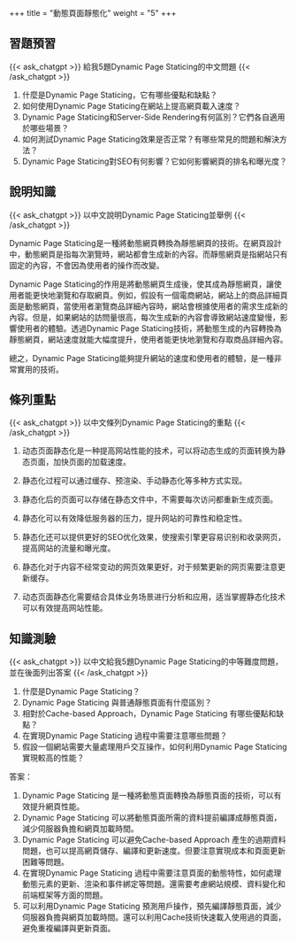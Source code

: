 +++
title = "動態頁面靜態化"
weight = "5"
+++
## 習題預習
{{< ask_chatgpt >}}
給我5題Dynamic Page Staticing的中文問題
{{< /ask_chatgpt >}}

1. 什麼是Dynamic Page Staticing，它有哪些優點和缺點？
2. 如何使用Dynamic Page Staticing在網站上提高網頁載入速度？
3. Dynamic Page Staticing和Server-Side Rendering有何區別？它們各自適用於哪些場景？
4. 如何測試Dynamic Page Staticing效果是否正常？有哪些常見的問題和解決方法？
5. Dynamic Page Staticing對SEO有何影響？它如何影響網頁的排名和曝光度？   

## 說明知識
{{< ask_chatgpt >}}
以中文說明Dynamic Page Staticing並舉例
{{< /ask_chatgpt >}}

Dynamic Page Staticing是一種將動態網頁轉換為靜態網頁的技術。在網頁設計中，動態網頁是指每次瀏覽時，網站都會生成新的內容。而靜態網頁是指網站只有固定的內容，不會因為使用者的操作而改變。

Dynamic Page Staticing的作用是將動態網頁生成後，使其成為靜態網頁，讓使用者能更快地瀏覽和存取網頁。例如，假設有一個電商網站，網站上的商品詳細頁面是動態網頁，當使用者瀏覽商品詳細內容時，網站會根據使用者的需求生成新的內容。但是，如果網站的訪問量很高，每次生成新的內容會導致網站速度變慢，影響使用者的體驗。透過Dynamic Page Staticing技術，將動態生成的內容轉換為靜態網頁，網站速度就能大幅度提升，使用者能更快地瀏覽和存取商品詳細內容。

總之，Dynamic Page Staticing能夠提升網站的速度和使用者的體驗，是一種非常實用的技術。   

## 條列重點
{{< ask_chatgpt >}}
以中文條列Dynamic Page Staticing的重點
{{< /ask_chatgpt >}}

1. 动态页面静态化是一种提高网站性能的技术，可以将动态生成的页面转换为静态页面，加快页面的加载速度。

2. 静态化过程可以通过缓存、预渲染、手动静态化等多种方式实现。

3. 静态化后的页面可以存储在静态文件中，不需要每次访问都重新生成页面。

4. 静态化可以有效降低服务器的压力，提升网站的可靠性和稳定性。

5. 静态化还可以提供更好的SEO优化效果，使搜索引擎更容易识别和收录网页，提高网站的流量和曝光度。

6. 静态化对于内容不经常变动的网页效果更好，对于频繁更新的网页需要注意更新缓存。

7. 动态页面静态化需要结合具体业务场景进行分析和应用，适当掌握静态化技术可以有效提高网站性能。   

## 知識測驗
{{< ask_chatgpt >}}
以中文給我5題Dynamic Page Staticing的中等難度問題，並在後面列出答案
{{< /ask_chatgpt >}}

1. 什麼是Dynamic Page Staticing？
2. Dynamic Page Staticing 與普通靜態頁面有什麼區別？
3. 相對於Cache-based Approach，Dynamic Page Staticing 有哪些優點和缺點？
4. 在實現Dynamic Page Staticing 過程中需要注意哪些問題？
5. 假設一個網站需要大量處理用戶交互操作，如何利用Dynamic Page Staticing 實現較高的性能？

答案：
1. Dynamic Page Staticing 是一種將動態頁面轉換為靜態頁面的技術，可以有效提升網頁性能。
2. Dynamic Page Staticing 可以將動態頁面所需的資料提前編譯成靜態頁面，減少伺服器負擔和網頁加載時間。
3. Dynamic Page Staticing 可以避免Cache-based Approach 產生的過期資料問題，也可以提高網頁儲存、編譯和更新速度。但要注意實現成本和頁面更新困難等問題。
4. 在實現Dynamic Page Staticing 過程中需要注意頁面的動態特性，如何處理動態元素的更新、渲染和事件綁定等問題。還需要考慮網站規模、資料變化和前端框架等方面的問題。
5. 可以利用Dynamic Page Staticing 預測用戶操作，預先編譯靜態頁面，減少伺服器負擔與網頁加載時間。還可以利用Cache技術快速載入使用過的頁面，避免重複編譯與更新頁面。   

